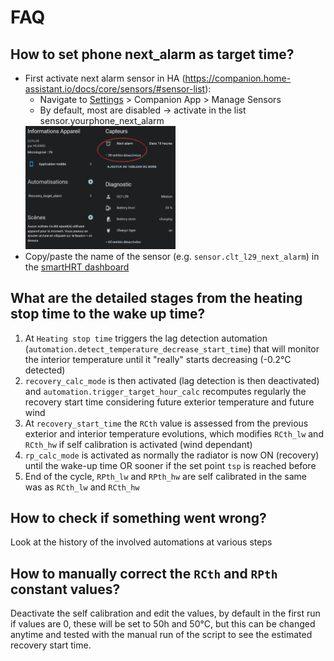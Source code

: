 # FAQ

## How to set phone next_alarm as target time?
- First activate next alarm sensor in HA (https://companion.home-assistant.io/docs/core/sensors/#sensor-list):
  - Navigate to [Settings](https://my.home-assistant.io/redirect/config/) > Companion App > Manage Sensors
  - By default, most are disabled -> activate in the list sensor.yourphone_next_alarm
   <img src="img/smartHRT_nextAlarm.png" alt="Alt Text" style="width:50%; height:auto;">
- Copy/paste the name of the sensor (e.g. `sensor.clt_l29_next_alarm`) in the [smartHRT dashboard](https://github.com/ebozonne/SmartHRT?tab=readme-ov-file#interface)

## What are the detailed stages from the heating stop time to the wake up time?
1) At `Heating stop time` triggers the lag detection automation (`automation.detect_temperature_decrease_start_time`) that will monitor the interior temperature until it "really" starts decreasing (-0.2°C detected)
2) `recovery_calc_mode` is then activated (lag detection is then deactivated) and `automation.trigger_target_hour_calc` recomputes regularly the recovery start time considering future exterior temperature and future wind
3) At `recovery_start_time` the `RCth` value is assessed from the previous exterior and interior temperature evolutions, which modifies `RCth_lw` and `RCth_hw` if self calibration is activated (wind dependant)
4) `rp_calc_mode` is activated as normally the radiator is now ON (recovery) until the wake-up time OR sooner if the set point `tsp` is reached before
5) End of the cycle, `RPth_lw` and `RPth_hw` are self calibrated in the same was as `RCth_lw` and `RCth_hw`

## How to check if something went wrong?
Look at the history of the involved automations at various steps

## How to manually correct the `RCth` and `RPth` constant values?
Deactivate the self calibration and edit the values, by default in the first run if values are 0, these will be set to 50h and 50°C, but this can be changed anytime and tested with the manual run of the script to see the estimated recovery start time.
